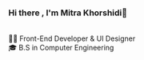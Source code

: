 ### Hi there , I'm Mitra Khorshidi👋
<br/>
  👩‍💻 Front-End Developer & UI Designer 
<br/>
  🎓 B.S in Computer Engineering
  
